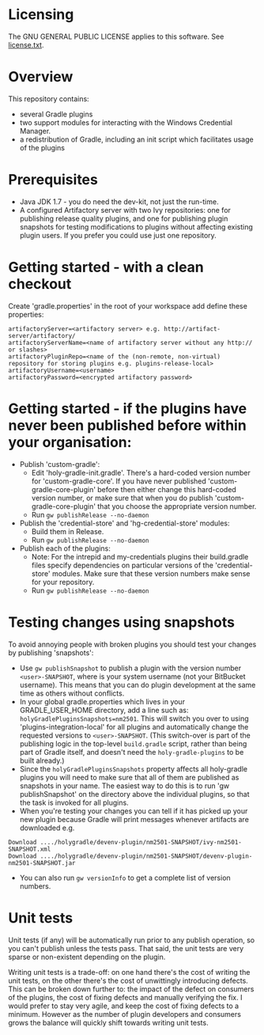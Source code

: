 # Licensing
The GNU GENERAL PUBLIC LICENSE applies to this software. See [license.txt](license.txt).

# Overview
This repository contains:

 - several Gradle plugins
 - two support modules for interacting with the Windows Credential Manager.
 - a redistribution of Gradle, including an init script which facilitates usage of the plugins

# Prerequisites
 - Java JDK 1.7 - you do need the dev-kit, not just the run-time.
 - A configured Artifactory server with two Ivy repositories: one for publishing release quality plugins, and one for publishing plugin snapshots for testing modifications to plugins without affecting existing plugin users. If you prefer you could use just one repository.
 
# Getting started - with a clean checkout
Create 'gradle.properties' in the root of your workspace add define these properties:
```
artifactoryServer=<artifactory server> e.g. http://artifact-server/artifactory/
artifactoryServerName=<name of artifactory server without any http:// or slashes>
artifactoryPluginRepo=<name of the (non-remote, non-virtual) repository for storing plugins e.g. plugins-release-local>
artifactoryUsername=<username>
artifactoryPassword=<encrypted artifactory password>
```

# Getting started - if the plugins have never been published before within your organisation:
 - Publish 'custom-gradle':
     - Edit 'holy-gradle-init.gradle'. There's a hard-coded version number for 'custom-gradle-core'. If you have never published 'custom-gradle-core-plugin' before then either change this hard-coded version number, or make sure that when you do publish 'custom-gradle-core-plugin' that you choose the appropriate version number.
     - Run `gw publishRelease --no-daemon`
 - Publish the 'credential-store' and 'hg-credential-store' modules:
     - Build them in Release.
     - Run `gw publishRelease --no-daemon`
 - Publish each of the plugins:
     - Note: For the intrepid and my-credentials plugins their build.gradle files specify dependencies on particular versions of the 'credential-store' modules. Make sure that these version numbers make sense for your repository.
     - Run `gw publishRelease --no-daemon`
   
# Testing changes using snapshots
To avoid annoying people with broken plugins you should test your changes by publishing 'snapshots':

 - Use `gw publishSnapshot` to publish a plugin with the version number `<user>-SNAPSHOT`, where <user> is your system username (not your BitBucket username). This means that you can do plugin development at the same time as others without conflicts.
 - In your global gradle.properties which lives in your GRADLE_USER_HOME directory, add a line such as: `holyGradlePluginsSnapshots=nm2501`. This will switch you over to using 'plugins-integration-local' for all plugins and automatically change the requested versions to `<user>-SNAPSHOT`. (This switch-over is part of the publishing logic in the top-level `build.gradle` script, rather than being part of Gradle itself, and doesn't need the `holy-gradle-plugins` to be built already.)
 - Since the `holyGradlePluginsSnapshots` property affects all holy-gradle plugins you will need to make sure that all of them are published as snapshots in your name. The easiest way to do this is to run 'gw publishSnapshot' on the directory above the individual plugins, so that the task is invoked for all plugins.
 - When you're testing your changes you can tell if it has picked up your new plugin because Gradle will print messages whenever artifacts are downloaded e.g.
```
Download ..../holygradle/devenv-plugin/nm2501-SNAPSHOT/ivy-nm2501-SNAPSHOT.xml
Download ..../holygradle/devenv-plugin/nm2501-SNAPSHOT/devenv-plugin-nm2501-SNAPSHOT.jar
```
 - You can also run `gw versionInfo` to get a complete list of version numbers.
 
# Unit tests
Unit tests (if any) will be automatically run prior to any publish operation, so you can't publish unless the tests pass. That said, the unit tests are very sparse or non-existent depending on the plugin.

Writing unit tests is a trade-off: on one hand there's the cost of writing the unit tests, on the other there's the cost of unwittingly introducing defects. This can be broken down further to: the impact of the defect on consumers of the plugins, the cost of fixing defects and manually verifying the fix. I would prefer to stay very agile, and keep the cost of fixing defects to a minimum. However as the number of plugin developers and consumers grows the balance will quickly shift towards writing unit tests.